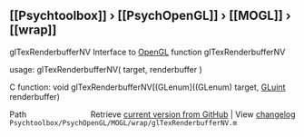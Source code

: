 ## [[Psychtoolbox]] &#8250; [[PsychOpenGL]] &#8250; [[MOGL]] &#8250; [[wrap]]

glTexRenderbufferNV  Interface to [OpenGL](OpenGL) function glTexRenderbufferNV  
  
usage:  glTexRenderbufferNV( target, renderbuffer )  
  
C function:  void glTexRenderbufferNV[(GLenum]((GLenum) target, [GLuint](GLuint) renderbuffer)  




<div class="code_header" style="text-align:right;">
  <span style="float:left;">Path&nbsp;&nbsp;</span> <span class="counter">Retrieve <a href=
  "https://raw.github.com/Psychtoolbox-3/Psychtoolbox-3/beta/Psychtoolbox/PsychOpenGL/MOGL/wrap/glTexRenderbufferNV.m">current version from GitHub</a> | View <a href=
  "https://github.com/Psychtoolbox-3/Psychtoolbox-3/commits/beta/Psychtoolbox/PsychOpenGL/MOGL/wrap/glTexRenderbufferNV.m">changelog</a></span>
</div>
<div class="code">
  <code>Psychtoolbox/PsychOpenGL/MOGL/wrap/glTexRenderbufferNV.m</code>
</div>

